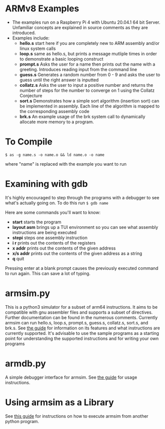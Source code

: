 # ARMv8 Examples

+ The examples run on a Raspberry Pi 4 with Ubuntu 20.04.1 64 bit Server. Unfamiliar concepts are explained in source comments as they are introduced.
+ Examples include:
    + **hello.s** start here if you are completely new to ARM assembly and/or linux system calls
	+ **loop.s** same as hello.s, but prints a message mutliple times in order to demonstrate a basic looping construct
	+ **prompt.s** Asks the user for a name then prints out the name with a greeting. Introduces reading input from the command line
	+ **guess.s** Generates a random number from 0 - 9 and asks the user to guess until the right answer is inputted
	+ **collatz.s** Asks the user to input a positive number and returns the number of steps for the number to converge on 1 using the Collatz Conjecture
	+ **sort.s** Demonstrates how a simple sort algorithm (insertion sort) can be implemented in assembly. Each line of the algorithm is mapped to the corresponding assembly code
    + **brk.s** An example usage of the brk system call to dynamically allocate more memory to a program.

# To Compile
`$ as -g name.s -o name.o && ld name.o -o name`

where "name" is replaced with the example you want to run

# Examining with gdb
It's highly encouraged to step through the programs with a debugger to see what's actually going on. To do this run
`$ gdb name`

Here are some commands you'll want to know:
+ **start** starts the program
+ **layout asm** brings up a TUI environment so you can see what assembly instructions are being executed
+ **stepi** steps one assembly instruction
+ **i r** prints out the contents of the registers
+ **x addr** prints out the contents of the given address
+ **x/s addr** prints out the contents of the given address as a string
+ **q** quit

Pressing enter at a blank prompt causes the previously executed command to run again. This can save a lot of typing.

# armsim.py
This is a python3 simulator for a subset of arm64 instructions. It aims to be compatible with gnu assembler files and supports a subset of directives. Further documentation can be found in the numerous comments. Currently armsim can run hello.s, loop.s, prompt.s, guess.s, collatz.s, sort.s, and brk.s. See [the guide](documentation/armsim_guide.md) for information on its features and what instructions are currently supported. It's advisable to use the sample programs as a starting point for understanding the supported instructions and for writing your own programs

# armdb.py
A simple debugger interface for armsim. See [the guide](documentation/armdb_guide.md) for usage instructions.

# Using armsim as a Library
See [this guide](documentation/armdb_lib.md) for instructions on how to execute armsim from another python program.
